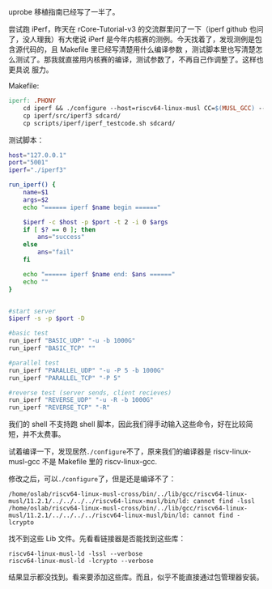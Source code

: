 uprobe 移植指南已经写了一半了。

尝试跑 iPerf，昨天在 rCore-Tutorial-v3 的交流群里问了一下（iperf github 也问了，没人理我）有大佬说
iPerf 是今年内核赛的测例。今天找着了，发现测例是包含源代码的，且 Makefile 里已经写清楚用什么编译参数
，测试脚本里也写清楚怎么测试了。那我就直接用内核赛的编译，测试参数了，不再自己作调整了。这样也更具说
服力。

Makefile:

```Makefile
iperf: .PHONY
	cd iperf &&	./configure --host=riscv64-linux-musl CC=$(MUSL_GCC) --enable-static-bin --without-sctp && make
	cp iperf/src/iperf3 sdcard/
	cp scripts/iperf/iperf_testcode.sh sdcard/
```

测试脚本：

```sh
host="127.0.0.1"
port="5001"
iperf="./iperf3"

run_iperf() {
    name=$1
    args=$2
    echo "====== iperf $name begin ======"

    $iperf -c $host -p $port -t 2 -i 0 $args
    if [ $? == 0 ]; then
	    ans="success"
    else
	    ans="fail"
    fi

    echo "====== iperf $name end: $ans ======"
    echo ""
}


#start server
$iperf -s -p $port -D

#basic test
run_iperf "BASIC_UDP" "-u -b 1000G"
run_iperf "BASIC_TCP" ""

#parallel test
run_iperf "PARALLEL_UDP" "-u -P 5 -b 1000G"
run_iperf "PARALLEL_TCP" "-P 5"

#reverse test (server sends, client recieves)
run_iperf "REVERSE_UDP" "-u -R -b 1000G"
run_iperf "REVERSE_TCP" "-R"

```

我们的 shell 不支持跑 shell 脚本，因此我们得手动输入这些命令，好在比较简短，并不太费事。

试着编译一下，发现居然`./configure`不了，原来我们的编译器是 riscv-linux-musl-gcc 不是 Makefile 里的
riscv-linux-gcc.

修改之后，可以`./configure`了，但是还是编译不了：

```shell
/home/oslab/riscv64-linux-musl-cross/bin/../lib/gcc/riscv64-linux-musl/11.2.1/../../../../riscv64-linux-musl/bin/ld: cannot find -lssl
/home/oslab/riscv64-linux-musl-cross/bin/../lib/gcc/riscv64-linux-musl/11.2.1/../../../../riscv64-linux-musl/bin/ld: cannot find -lcrypto
```

找不到这些 Lib 文件。先看看链接器是否能找到这些库：

```shell
riscv64-linux-musl-ld -lssl --verbose
riscv64-linux-musl-ld -lcrypto --verbose
```

结果显示都没找到。看来要添加这些库。而且，似乎不能直接通过包管理器安装。
